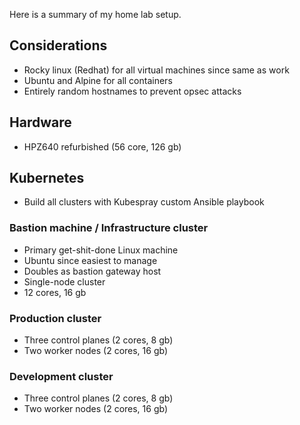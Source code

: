 Here is a summary of my home lab setup.

## Considerations

- Rocky linux (Redhat) for all virtual machines since same as work
- Ubuntu and Alpine for all containers
- Entirely random hostnames to prevent opsec attacks

## Hardware

- HPZ640 refurbished (56 core, 126 gb)

## Kubernetes

- Build all clusters with Kubespray custom Ansible playbook

### Bastion machine / Infrastructure cluster

- Primary get-shit-done Linux machine
- Ubuntu since easiest to manage
- Doubles as bastion gateway host
- Single-node cluster
- 12 cores, 16 gb

### Production cluster

- Three control planes (2 cores, 8 gb)
- Two worker nodes (2 cores, 16 gb)

### Development cluster

- Three control planes (2 cores, 8 gb)
- Two worker nodes (2 cores, 16 gb)
